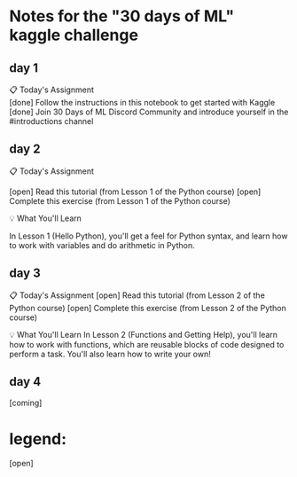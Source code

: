# Notes for the "30 days of ML" kaggle challenge

## day 1

📋 Today's Assignment  
[done]    Follow the instructions in this notebook to get started with Kaggle  
[done]    Join 30 Days of ML Discord Community and introduce yourself in the #introductions channel  

[](https://www.kaggle.com/alexisbcook/getting-started-with-kaggle?utm_medium=email)

## day 2

📋 Today's Assignment

[open]    Read this tutorial (from Lesson 1 of the Python course)
[open]    Complete this exercise (from Lesson 1 of the Python course)

💡 What You'll Learn

In Lesson 1 (Hello Python), you'll get a feel for Python syntax, and learn how to work with variables and do arithmetic in Python.

## day 3


📋 Today's Assignment
[open]    Read this tutorial (from Lesson 2 of the Python course)
[open]    Complete this exercise (from Lesson 2 of the Python course)

💡 What You'll Learn
In Lesson 2 (Functions and Getting Help), you'll learn how to work with functions, which are reusable blocks of code designed to perform a task. You'll also learn how to write your own!


## day 4
[coming]


# legend:
[open]
